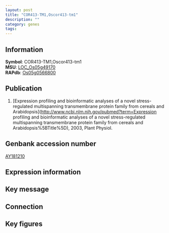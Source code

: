 ```yaml
---
layout: post
title: "COR413-TM1,Oscor413-tm1"
description: ""
category: genes
tags: 
---
```


## Information
__Symbol__: COR413-TM1,Oscor413-tm1  
__MSU__: [LOC_Os05g49170](http://rice.plantbiology.msu.edu/cgi-bin/ORF_infopage.cgi?orf=LOC_Os05g49170)  
__RAPdb__: [Os05g0566800](http://rapdb.dna.affrc.go.jp/viewer/gbrowse_details/irgsp1?name=Os05g0566800)  

## Publication
1. [Expression profiling and bioinformatic analyses of a novel stress-regulated multispanning transmembrane protein family from cereals and Arabidopsis](http://www.ncbi.nlm.nih.gov/pubmed?term=Expression profiling and bioinformatic analyses of a novel stress-regulated multispanning transmembrane protein family from cereals and Arabidopsis%5BTitle%5D), 2003, Plant Physiol.

## Genbank accession number
[AY181210](http://www.ncbi.nlm.nih.gov/nuccore/AY181210)  

## Expression information

## Key message

## Connection

## Key figures


